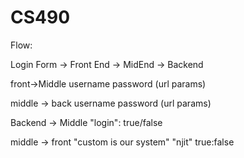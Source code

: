 # CS490

Flow:

Login Form -> Front End -> MidEnd -> Backend 

front->Middle
username password (url params)

middle -> back
username password (url params)

Backend -> Middle
"login": true/false

middle -> front
"custom is our system"
"njit" true:false


